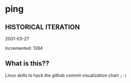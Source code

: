# ping

## HISTORICAL ITERATION
2001-03-27

Incremented: 1394

## What is this?? 
Linux skills to hack the github commit visualization chart `;-)`
